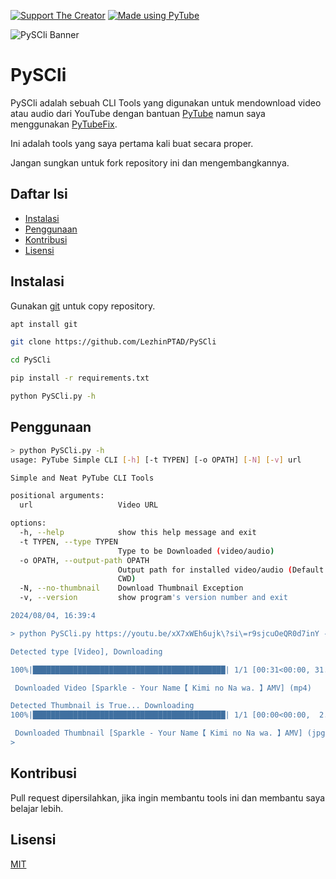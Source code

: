[![Support The Creator](https://img.shields.io/badge/Support_The-Creator-green?style=flat)](https://saweria.co/AryaChandra) [![Made using PyTube](https://img.shields.io/badge/Made_using-PyTube-blue?style=flat)](https://pypi.org/project/pytube)

![PySCli Banner](https://github.com/chandraacw/PySCli/assets/PySCli.png?raw=True)


# **PySCli**

PySCli adalah sebuah CLI Tools yang digunakan untuk mendownload video atau audio dari YouTube dengan bantuan [PyTube](https://pypi.org/project/pytube) namun saya menggunakan [PyTubeFix](https://pypi.org/project/pytubefix).

Ini adalah tools yang saya pertama kali buat secara proper.

Jangan sungkan untuk fork repository ini dan mengembangkannya.

## Daftar Isi
- [Instalasi](#instalasi)
- [Penggunaan](#penggunaan)
- [Kontribusi](#kontribusi)
- [Lisensi](#lisensi)

## Instalasi

Gunakan [git](https://git-scm.com/download/linux) untuk copy repository.

```bash
apt install git

git clone https://github.com/LezhinPTAD/PySCli

cd PySCli

pip install -r requirements.txt

python PySCli.py -h
```

## Penggunaan

```bash
> python PySCli.py -h
usage: PyTube Simple CLI [-h] [-t TYPEN] [-o OPATH] [-N] [-v] url

Simple and Neat PyTube CLI Tools

positional arguments:
  url                   Video URL

options:
  -h, --help            show this help message and exit
  -t TYPEN, --type TYPEN
                        Type to be Downloaded (video/audio)
  -o OPATH, --output-path OPATH
                        Output path for installed video/audio (Default is
                        CWD)
  -N, --no-thumbnail    Download Thumbnail Exception
  -v, --version         show program's version number and exit

2024/08/04, 16:39:4

> python PySCli.py https://youtu.be/xX7xWEh6ujk\?si\=r9sjcuOeQR0d7inY -o Output_Folder

Detected type [Video], Downloading

100%|███████████████████████████████████████████| 1/1 [00:31<00:00, 31.86s/it]

 Downloaded Video [Sparkle - Your Name【 Kimi no Na wa. 】AMV] (mp4)

Detected Thumbnail is True... Downloading
100%|███████████████████████████████████████████| 1/1 [00:00<00:00,  2.65it/s]

 Downloaded Thumbnail [Sparkle - Your Name【 Kimi no Na wa. 】AMV] (jpg)
>
```

## Kontribusi

Pull request dipersilahkan, jika ingin membantu tools ini dan membantu saya belajar lebih.

## Lisensi

[MIT](https://choosealicense.com/licenses/mit/)
